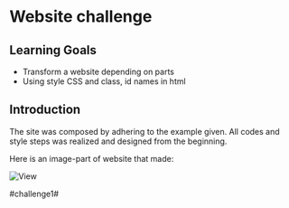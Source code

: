 # Website challenge

## Learning Goals

- Transform a website depending on parts
- Using style CSS and class, id names in html

## Introduction

The site was composed by adhering to the example given. All codes and style steps was realized and designed from the beginning.

Here is an image-part of website that made:

![View](https://github.com/mhmtnl/websitte-exercise/assets/111579346/24d226a6-a627-423a-b1fc-c82b3aa01177)

#challenge1#
